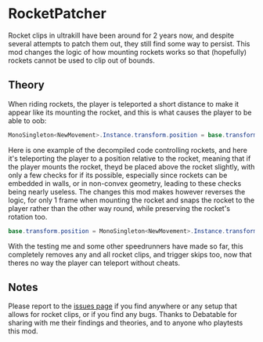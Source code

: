 # RocketPatcher
Rocket clips in ultrakill have been around for 2 years now, and despite several attempts to patch them out, they still find some way to persist.
This mod changes the logic of how mounting rockets works so that (hopefully) rockets cannot be used to clip out of bounds.

## Theory
When riding rockets, the player is teleported a short distance to make it appear like its mounting the rocket, and this is what causes the player to be able to oob:
```cs
MonoSingleton<NewMovement>.Instance.transform.position = base.transform.position + base.transform.up * 2f + base.transform.forward;
```
Here is one example of the decompiled code controlling rockets, and here it's teleporting the player to a position relative to the rocket, meaning that if the player mounts the rocket, theyd be placed above the rocket slightly, with only a few checks for if its possible, especially since rockets can be embedded in walls, or in non-convex geometry, leading to these checks being nearly useless.
The changes this mod makes however reverses the logic, for only 1 frame when mounting the rocket and snaps the rocket to the player rather than the other way round, while preserving the rocket's rotation too.
```cs
base.transform.position = MonoSingleton<NewMovement>.Instance.transform.position - base.transform.forward - base.transform.up * 2f;
```
With the testing me and some other speedrunners have made so far, this completely removes any and all rocket clips, and trigger skips too, now that theres no way the player can teleport without cheats.

## Notes
Please report to the [issues page](https://github.com/10-days-till-xmas/RocketPatcher/issues) if you find anywhere or any setup that allows for rocket clips, or if you find any bugs.
Thanks to Debatable for sharing with me their findings and theories, and to anyone who playtests this mod.
